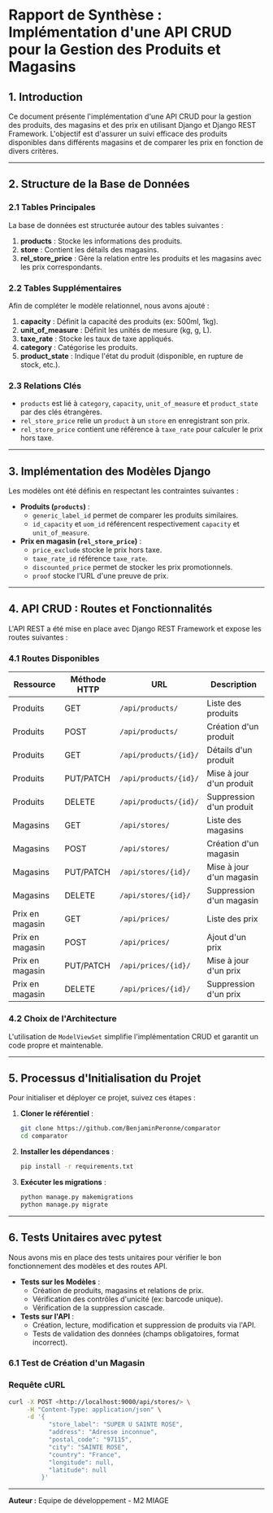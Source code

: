 # **Rapport de Synthèse : Implémentation d'une API CRUD pour la Gestion des Produits et Magasins**

## **1. Introduction**

Ce document présente l'implémentation d'une API CRUD pour la gestion des produits, des magasins et des prix en utilisant Django et Django REST Framework. L'objectif est d'assurer un suivi efficace des produits disponibles dans différents magasins et de comparer les prix en fonction de divers critères.

---

## **2. Structure de la Base de Données**

### **2.1 Tables Principales**

La base de données est structurée autour des tables suivantes :

1. **products** : Stocke les informations des produits.
2. **store** : Contient les détails des magasins.
3. **rel_store_price** : Gère la relation entre les produits et les magasins avec les prix correspondants.

### **2.2 Tables Supplémentaires**

Afin de compléter le modèle relationnel, nous avons ajouté :

1. **capacity** : Définit la capacité des produits (ex: 500ml, 1kg).
2. **unit_of_measure** : Définit les unités de mesure (kg, g, L).
3. **taxe_rate** : Stocke les taux de taxe appliqués.
4. **category** : Catégorise les produits.
5. **product_state** : Indique l'état du produit (disponible, en rupture de stock, etc.).

### **2.3 Relations Clés**

- `products` est lié à `category`, `capacity`, `unit_of_measure` et `product_state` par des clés étrangères.
- `rel_store_price` relie un `product` à un `store` en enregistrant son prix.
- `rel_store_price` contient une référence à `taxe_rate` pour calculer le prix hors taxe.

---

## **3. Implémentation des Modèles Django**

Les modèles ont été définis en respectant les contraintes suivantes :

- **Produits (`products`)** :
    - `generic_label_id` permet de comparer les produits similaires.
    - `id_capacity` et `uom_id` référencent respectivement `capacity` et `unit_of_measure`.
- **Prix en magasin (`rel_store_price`)** :
    - `price_exclude` stocke le prix hors taxe.
    - `taxe_rate_id` référence `taxe_rate`.
    - `discounted_price` permet de stocker les prix promotionnels.
    - `proof` stocke l'URL d'une preuve de prix.

---

## **4. API CRUD : Routes et Fonctionnalités**

L'API REST a été mise en place avec Django REST Framework et expose les routes suivantes :

### **4.1 Routes Disponibles**

| Ressource | Méthode HTTP | URL | Description |
| --- | --- | --- | --- |
| Produits | GET | `/api/products/` | Liste des produits |
| Produits | POST | `/api/products/` | Création d'un produit |
| Produits | GET | `/api/products/{id}/` | Détails d'un produit |
| Produits | PUT/PATCH | `/api/products/{id}/` | Mise à jour d'un produit |
| Produits | DELETE | `/api/products/{id}/` | Suppression d'un produit |
| Magasins | GET | `/api/stores/` | Liste des magasins |
| Magasins | POST | `/api/stores/` | Création d'un magasin |
| Magasins | PUT/PATCH | `/api/stores/{id}/` | Mise à jour d'un magasin |
| Magasins | DELETE | `/api/stores/{id}/` | Suppression d'un magasin |
| Prix en magasin | GET | `/api/prices/` | Liste des prix |
| Prix en magasin | POST | `/api/prices/` | Ajout d'un prix |
| Prix en magasin | PUT/PATCH | `/api/prices/{id}/` | Mise à jour d'un prix |
| Prix en magasin | DELETE | `/api/prices/{id}/` | Suppression d'un prix |

### **4.2 Choix de l'Architecture**

L'utilisation de `ModelViewSet` simplifie l'implémentation CRUD et garantit un code propre et maintenable.

---

## **5. Processus d'Initialisation du Projet**

Pour initialiser et déployer ce projet, suivez ces étapes :

1. **Cloner le référentiel** :
    
    ```bash
    git clone https://github.com/BenjaminPeronne/comparator
    cd comparator
    ```
    
2. **Installer les dépendances** :
    
    ```bash
    pip install -r requirements.txt
    ```
    

3. **Exécuter les migrations** :
    
    ```bash
    python manage.py makemigrations
    python manage.py migrate
    ```

---

## **6. Tests Unitaires avec pytest**

Nous avons mis en place des tests unitaires pour vérifier le bon fonctionnement des modèles et des routes API.

- **Tests sur les Modèles** :
    - Création de produits, magasins et relations de prix.
    - Vérification des contrôles d'unicité (ex: barcode unique).
    - Vérification de la suppression cascade.
- **Tests sur l'API** :
    - Création, lecture, modification et suppression de produits via l'API.
    - Tests de validation des données (champs obligatoires, format incorrect).

### **6.1 Test de Création d'un Magasin**

### **Requête cURL**

```bash
curl -X POST <http://localhost:9000/api/stores/> \
     -H "Content-Type: application/json" \
     -d '{
           "store_label": "SUPER U SAINTE ROSE",
           "address": "Adresse inconnue",
           "postal_code": "97115",
           "city": "SAINTE ROSE",
           "country": "France",
           "longitude": null,
           "latitude": null
         }'
```

---

**Auteur :** Equipe de développement - M2 MIAGE